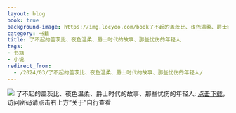 ```yaml
---
layout: blog
book: true
background-image: https://img.locyoo.com/book了不起的盖茨比、夜色温柔、爵士时代的故事、那些忧伤的年轻人.jpg
category: 书籍
title: 了不起的盖茨比、夜色温柔、爵士时代的故事、那些忧伤的年轻人
tags:
- 书籍
- 小说
redirect_from:
  - /2024/03/了不起的盖茨比、夜色温柔、爵士时代的故事、那些忧伤的年轻人/
---
```

![](https://img.locyoo.com/book了不起的盖茨比、夜色温柔、爵士时代的故事、那些忧伤的年轻人.jpg)
了不起的盖茨比、夜色温柔、爵士时代的故事、那些忧伤的年轻人: <a name = "ref1" href="https://url18.ctfile.com/f/50983618-1377644854-cab6bf?p=3619">点击下载</a>，访问密码请点击右上方“关于”自行查看